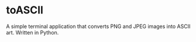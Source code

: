 # toASCII
 A simple terminal application that converts PNG and JPEG images into ASCII art. Written in Python.
